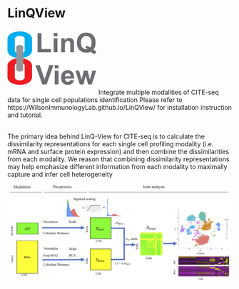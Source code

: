 # LinQView
<img src="/docs/img/linklogo.png"  width="200">
Integrate multiple modalities of CITE-seq data for single cell populations identification
Please refer to https://WilsonImmunologyLab.github.io/LinQView/ for installation instruction and tutorial.

\
The primary idea behind LinQ-View for CITE-seq is to calculate the dissimilarity representations for each single cell profiling modality (i.e. mRNA and surface protein expression) and then combine the dissimilarities from each modality. We reason that combining dissimilarity representations may help emphasize different information from each modality to maximally capture and infer cell heterogeneity
<img src="/docs/img/Workflow.png"  width="800">
